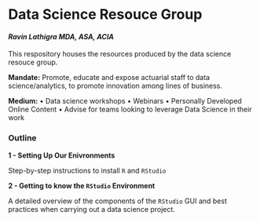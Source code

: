 # Data Science Resouce Group
#### *Ravin Lathigra MDA, ASA, ACIA*

This respository houses the resources produced by the data science resouce group.  

**Mandate:**
Promote, educate and expose actuarial staff to data science/analytics, to promote innovation among lines of business.

**Medium:**
•	Data science workshops
•	Webinars
•	Personally Developed Online Content
•	Advise for teams looking to leverage Data Science in their work

### Outline

**1 - Setting Up Our Enivronments**

Step-by-step instructions to install `R` and `RStudio`

**2 - Getting to know the `RStudio` Environment**

A detailed overview of the components of the `RStudio` GUI and best practices when carrying out a data science project.

